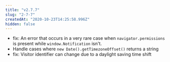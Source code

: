 ```yaml
---
title: "v2.7.7"
slug: "2-7-7"
createdAt: "2020-10-23T14:25:58.996Z"
hidden: false
---
```

- fix: An error that occurs in a very rare case when `navigator.permissions` is present while `window.Notification` isn't.
- Handle cases where `new Date().getTimezoneOffset()` returns a string
- fix: Visitor identifier can change due to a daylight saving time shift